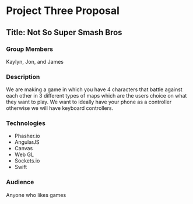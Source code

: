 <h1>Project Three Proposal</h1>

<h2>Title: Not So Super Smash Bros</h2>

<h3>Group Members</h3>
  <p>Kaylyn, Jon, and James</p>
  
<h3>Description</h3>
  <p>We are making a game in which you have 4 characters that battle against each other in 3 different types of maps which are the users choice on what they want to play. We want to ideally have your phone as a controller otherwise we will have keyboard controllers.</p>

<h3>Technologies</h3>
  <ul>
    <li>Phasher.io</li>
    <li>AngularJS</li>
    <li>Canvas</li>
    <li>Web GL</li>
    <li>Sockets.io</li>
    <li>Swift</li>
  </ul>

<h3>Audience</h3>
  <p>Anyone who likes games</p>
  
